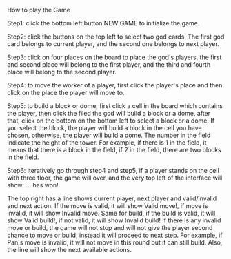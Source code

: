 How to play the Game

Step1: click the bottom left button NEW GAME to initialize the game.

Step2: click the buttons on the top left to select two god cards. The first god card belongs to current player, and the second one belongs to next player.

Step3: click on four places on the board to place the god's players, the first and second place will belong to the first player, and the third and fourth place will belong to the second player.

Step4: to move the worker of a player, first click the player's place and then click on the place the player will move to. 

Step5: to build a block or dome, first click a cell in the board which contains the player, then click the filed the god will build a block or a dome, after that, click on the bottom on the bottom left to select a block or a dome. If you select the block, the player will build a block in the cell you have chosen, otherwise, the player will build a dome. The number in the field indicate the height of the tower. For example, if there is 1 in the field, it means that there is a block in the field, if 2 in the field, there are two blocks in the field.

Step6: iteratively go through step4 and step5, if a player stands on the cell with three floor, the game will over, and the very top left of the interface will show: ... has won!

The top right has a line shows current player, next player and valid/invalid and next action. If the move is valid, it will show Valid move!, if move is invalid, it will show Invalid move. Same for build, if the build is valid, it will show Valid build!, if not valid, it will show Invalid build! If there is any invalid move or build, the game will not stop and will not give the player second chance to move or build, instead it will proceed to next step. For example, if Pan's move is invalid, it will not move in this round but it can still build. Also, the line will show the next available actions.